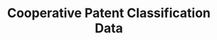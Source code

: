 ---
bigquery: https://console.cloud.google.com/bigquery?p=patents-public-data&d=cpc&page=dataset
citation: '“Cooperative Patent Classification” by the EPO and USPTO, for public use. '
contributors: EPO, USPTO
cost: None
description: Cooperative Patent Classification Data contains the scheme and definitions
  of the Cooperative Patent Classification system for classifying patent documents.
  The CPC is the result of a partnership between the EPO and the USPTO in their joint
  effort to develop a common, internationally compatible classification system for
  technical documents, in particular patent publications, which will be used by both
  offices in the patent granting process
documentation: https://www.cooperativepatentclassification.org/cpcSchemeAndDefinitions
last_edit: 04/06/2022, 19:21:07
location: https://www.cooperativepatentclassification.org/index
maintained_by: USPTO, EPO
schema_fields:
- breakdownCode
- synonyms
- sizeCache
- limitingReferences
- definition
- child_groups
- application_references
- status
- not_allocatable
- ipc_concordant
- residual_references
- titlePart
- title_part
- ipcConcordant
- date_revised
- informative_references
- title_full
- informativeReferences
- parents
- childGroups
- children
- glossary
- limiting_references
- breakdown_code
- additional_only
- level
- applicationReferences
- notAllocatable
- dateRevised
- symbol
- residualReferences
- titleFull
shortname: cooperative_patent_classification
tags:
- patents
- science
title: Cooperative Patent Classification Data
uuid: 984374a7-16e9-4b35-9445-458daceb01bf
---